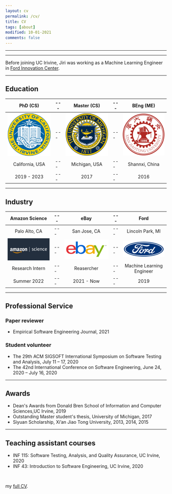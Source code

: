 ```yaml
---
layout: cv
permalink: /cv/
title: CV
tags: [about]
modified: 10-01-2021
comments: false
---
```

________
_______

Before joining UC Irivine, Jiri was working as a Machine Learning Engineer in <a href="https://corporate.ford.com/careers/silicon-valley.html" target="_blank">Ford Innovation Center</a>.

_______

## Education


PhD (CS)                   | --- |        Master (CS)         | --- |         BEng (ME)
:-------------------------:| --- |:-------------------------: | --- | :-------------------------:
<img src=./images/uci_logo.png width="200"> | --- |   <img src=./images/um.png width="200"> | --- |  <img src=./images/Xian_Jiaotong_University.png width="200">
California, USA            | --- |        Michigan, USA       | --- |        Shannxi, China
2019 - 2023                | --- |        2017                | --- |        2016


_______
## Industry


Amazon Science             | --- |        eBay                | --- |         Ford
:-------------------------:| --- |:-------------------------: | --- | :-------------------------:
Palo Alto, CA              | --- |        San Jose, CA        | --- |        Lincoln Park, MI
<img src=./images/amazon.png width="200"> | --- |   <img src=./images/EBay_logo.png width="200"> | --- |  <img src=./images/ford-logo.png width="200">
Research Intern            | --- |        Reasercher          | --- |       Machine Learning Engineer
Summer 2022                | --- |        2021 - Now          | --- |        2019


_______

## Professional Service

### Paper reviewer
- Empirical Software Engineering Journal, 2021

### Student volunteer
- The 29th ACM SIGSOFT International Symposium on Software Testing and Analysis, July 11 – 17, 2020
- The 42nd International Conference on Software Engineering, June 24, 2020 – July 16, 2020

_______

## Awards

- Dean's Awards from Donald Bren School of Information and Computer Sciences,UC Irvine,  2019
- Outstanding Master student's thesis, University of Michigan, 2017
- Siyuan Scholarship, Xi’an Jiao Tong University, 2013, 2014, 2015

_______

## Teaching assistant courses

- INF 115: Software Testing, Analysis, and Quality Assurance, UC Irvine, 2020
- INF 43:  Introduction to Software Engineering, UC Irvine, 2020

<br />

my <a href="https://github.com/Jirigesi/Jirigesi.github.io/blob/master/CV.pdf">full CV</a>.

<br />
